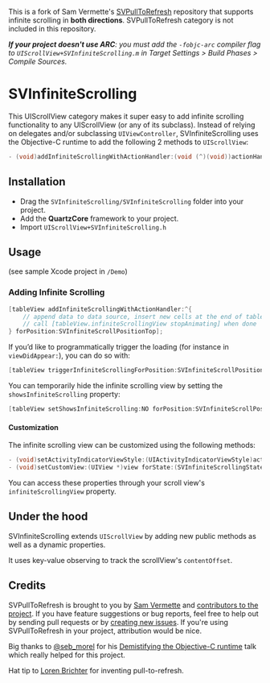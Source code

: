 This is a fork of Sam Vermette's [SVPullToRefresh](https://github.com/samvermette/SVPullToRefresh) repository that supports infinite scrolling in __both directions__. SVPullToRefresh category is not included in this repository.

_**If your project doesn't use ARC**: you must add the `-fobjc-arc` compiler flag to `UIScrollView+SVInfiniteScrolling.m` in Target Settings > Build Phases > Compile Sources._

# SVInfiniteScrolling

This UIScrollView category makes it super easy to add infinite scrolling functionality to any UIScrollView (or any of its subclass). Instead of relying on delegates and/or subclassing `UIViewController`, SVInfiniteScrolling uses the Objective-C runtime to add the following 2 methods to `UIScrollView`:

```objective-c
- (void)addInfiniteScrollingWithActionHandler:(void (^)(void))actionHandler forPosition:(SVInfiniteScrollingPositionTop)position;
```

## Installation

* Drag the `SVInfiniteScrolling/SVInfiniteScrolling` folder into your project.
* Add the **QuartzCore** framework to your project.
* Import `UIScrollView+SVInfiniteScrolling.h`

## Usage

(see sample Xcode project in `/Demo`)

### Adding Infinite Scrolling

```objective-c
[tableView addInfiniteScrollingWithActionHandler:^{
    // append data to data source, insert new cells at the end of table view
    // call [tableView.infiniteScrollingView stopAnimating] when done
} forPosition:SVInfiniteScrollPositionTop];
```

If you’d like to programmatically trigger the loading (for instance in `viewDidAppear:`), you can do so with:

```objective-c
[tableView triggerInfiniteScrollingForPosition:SVInfiniteScrollPositionTop];
```

You can temporarily hide the infinite scrolling view by setting the `showsInfiniteScrolling` property:

```objective-c
[tableView setShowsInfiniteScrolling:NO forPosition:SVInfiniteScrollPositionTop];
```

#### Customization

The infinite scrolling view can be customized using the following methods:

```objective-c
- (void)setActivityIndicatorViewStyle:(UIActivityIndicatorViewStyle)activityIndicatorViewStyle;
- (void)setCustomView:(UIView *)view forState:(SVInfiniteScrollingState)state;
```

You can access these properties through your scroll view's `infiniteScrollingView` property. 

## Under the hood

SVInfiniteScrolling extends `UIScrollView` by adding new public methods as well as a dynamic properties. 

It uses key-value observing to track the scrollView's `contentOffset`.

## Credits

SVPullToRefresh is brought to you by [Sam Vermette](http://samvermette.com) and [contributors to the project](https://github.com/samvermette/SVPullToRefresh/contributors). If you have feature suggestions or bug reports, feel free to help out by sending pull requests or by [creating new issues](https://github.com/samvermette/SVPullToRefresh/issues/new). If you're using SVPullToRefresh in your project, attribution would be nice. 

Big thanks to [@seb_morel](http://twitter.com/seb_morel) for his [Demistifying the Objective-C runtime](http://cocoaheadsmtl.s3.amazonaws.com/demistifying-runtime.pdf) talk which really helped for this project. 

Hat tip to [Loren Brichter](http://twitter.com/lorenb) for inventing pull-to-refresh.
